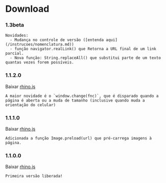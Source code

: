 # Download

### 1.3beta

    Novidades:
      - Mudança no controle de versão ([entenda aqui](/instrucoes/nomenclatura.md)) 
      - função navigator.realLink() que Retorna a URL final de um link parcial.
      - Nova função: String.replaceAll() que substitui parte de um texto quantas vezes forem possíveis.

### 1.1.2.0
Baixar [rhino.js](https://raw.githubusercontent.com/zbraestudio/rhinoJS/v1.1.2.0/dist/rhinoJS.js)

    A maior novidade é o `window.change(fnc)`, que é disparado quando a página é aberta ou a muda de tamanho (inclusive quando muda a orientação do celular)

### 1.1.1.0
Baixar [rhino.js](https://raw.githubusercontent.com/zbraestudio/rhinoJS/v1.1.1.0/dist/rhinoJS.js)
  
    Adicionada a função Image.preload(url) que pré-carrega imagens à página.
    
### 1.1.0.0
Baixar [rhino.js](https://raw.githubusercontent.com/zbraestudio/rhinoJS/v1.1.0.0/dist/rhinoJS.js)
  
    Primeira versão liberada!

